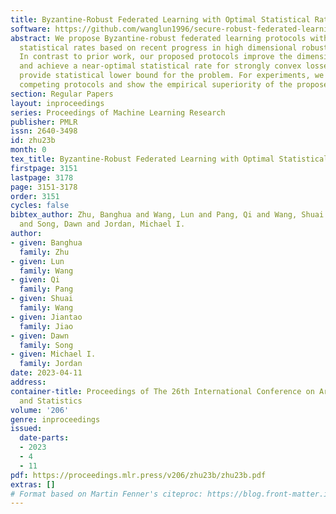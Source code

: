 ```yaml
---
title: Byzantine-Robust Federated Learning with Optimal Statistical Rates
software: https://github.com/wanglun1996/secure-robust-federated-learning
abstract: We propose Byzantine-robust federated learning protocols with nearly optimal
  statistical rates based on recent progress in high dimensional robust statistics.
  In contrast to prior work, our proposed protocols improve the dimension dependence
  and achieve a near-optimal statistical rate for strongly convex losses. We also
  provide statistical lower bound for the problem. For experiments, we benchmark against
  competing protocols and show the empirical superiority of the proposed protocols.
section: Regular Papers
layout: inproceedings
series: Proceedings of Machine Learning Research
publisher: PMLR
issn: 2640-3498
id: zhu23b
month: 0
tex_title: Byzantine-Robust Federated Learning with Optimal Statistical Rates
firstpage: 3151
lastpage: 3178
page: 3151-3178
order: 3151
cycles: false
bibtex_author: Zhu, Banghua and Wang, Lun and Pang, Qi and Wang, Shuai and Jiao, Jiantao
  and Song, Dawn and Jordan, Michael I.
author:
- given: Banghua
  family: Zhu
- given: Lun
  family: Wang
- given: Qi
  family: Pang
- given: Shuai
  family: Wang
- given: Jiantao
  family: Jiao
- given: Dawn
  family: Song
- given: Michael I.
  family: Jordan
date: 2023-04-11
address:
container-title: Proceedings of The 26th International Conference on Artificial Intelligence
  and Statistics
volume: '206'
genre: inproceedings
issued:
  date-parts:
  - 2023
  - 4
  - 11
pdf: https://proceedings.mlr.press/v206/zhu23b/zhu23b.pdf
extras: []
# Format based on Martin Fenner's citeproc: https://blog.front-matter.io/posts/citeproc-yaml-for-bibliographies/
---
```

